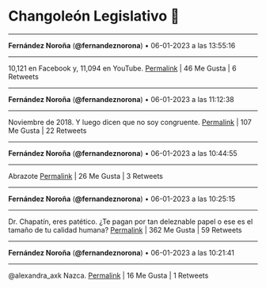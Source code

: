 # Changoleón Legislativo 🙈
*****
**Fernández Noroña** (**@fernandeznorona**) • 06-01-2023 a las 13:55:16
*****
10,121 en Facebook y, 11,094 en YouTube.
[Permalink](https://twitter.com/fernandeznorona/status/1611481552235515928) | 46 Me Gusta | 6 Retweets
*****
**Fernández Noroña** (**@fernandeznorona**) • 06-01-2023 a las 11:12:38
*****
Noviembre de 2018. Y luego dicen que no soy congruente.
[Permalink](https://twitter.com/fernandeznorona/status/1611440623315464192) | 107 Me Gusta | 22 Retweets
*****
**Fernández Noroña** (**@fernandeznorona**) • 06-01-2023 a las 10:44:55
*****
Abrazote
[Permalink](https://twitter.com/fernandeznorona/status/1611433649970499584) | 26 Me Gusta | 3 Retweets
*****
**Fernández Noroña** (**@fernandeznorona**) • 06-01-2023 a las 10:25:15
*****
Dr. Chapatín, eres patético. ¿Te pagan por tan deleznable papel o ese es el tamaño de tu calidad humana?
[Permalink](https://twitter.com/fernandeznorona/status/1611428699903037441) | 362 Me Gusta | 59 Retweets
*****
**Fernández Noroña** (**@fernandeznorona**) • 06-01-2023 a las 10:21:41
*****
@alexandra_axk Nazca.
[Permalink](https://twitter.com/fernandeznorona/status/1611427799956393998) | 16 Me Gusta | 1 Retweets